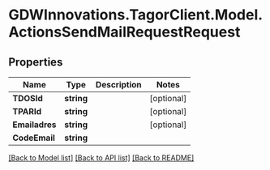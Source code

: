 # GDWInnovations.TagorClient.Model.ActionsSendMailRequestRequest

## Properties

Name | Type | Description | Notes
------------ | ------------- | ------------- | -------------
**TDOSId** | **string** |  | [optional] 
**TPARId** | **string** |  | [optional] 
**Emailadres** | **string** |  | [optional] 
**CodeEmail** | **string** |  | 

[[Back to Model list]](../README.md#documentation-for-models) [[Back to API list]](../README.md#documentation-for-api-endpoints) [[Back to README]](../README.md)

